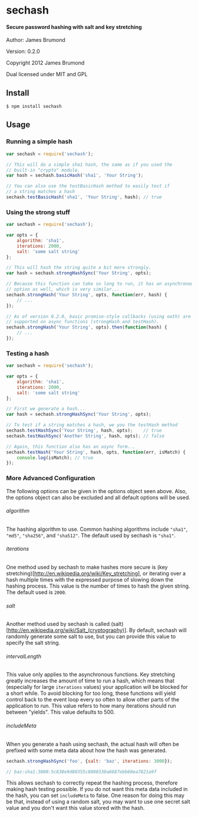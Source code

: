 # sechash

#### Secure password hashing with salt and key stretching

Author: James Brumond

Version: 0.2.0


Copyright 2012 James Brumond

Dual licensed under MIT and GPL

## Install

```bash
$ npm install sechash
```

## Usage

### Running a simple hash

```javascript
var sechash = require('sechash');

// This will do a simple sha1 hash, the same as if you used the
// built-in "crypto" module.
var hash = sechash.basicHash('sha1', 'Your String');

// You can also use the testBasicHash method to easily test if
// a string matches a hash
sechash.testBasicHash('sha1', 'Your String', hash); // true
```

### Using the strong stuff

```javascript
var sechash = require('sechash');

var opts = {
	algorithm: 'sha1',
	iterations: 2000,
	salt: 'some salt string'
};

// This will hash the string quite a bit more strongly.
var hash = sechash.strongHashSync('Your String', opts);

// Because this function can take so long to run, it has an asynchronous
// option as well, which is very similar...
sechash.strongHash('Your String', opts, function(err, hash) {
    // ...
});

// As of version 0.2.0, basic promise-style callbacks (using oath) are also
// supported on async functions (strongHash and testHash).
sechash.strongHash('Your String', opts).then(function(hash) {
	// ...
});
```

### Testing a hash

```javascript
var sechash = require('sechash');

var opts = {
	algorithm: 'sha1',
	iterations: 2000,
	salt: 'some salt string'
};

// First we generate a hash...
var hash = sechash.strongHashSync('Your String', opts);

// To test if a string matches a hash, we you the testHash method
sechash.testHashSync('Your String', hash, opts);    // true
sechash.testHashSync('Another String', hash, opts); // false

// Again, this function also has an async form...
sechash.testHash('Your String', hash, opts, function(err, isMatch) {
    console.log(isMatch); // true
});
```

### More Advanced Configuration

The following options can be given in the options object seen above. Also, the options object can also be excluded and all default options will be used.

###### algorithm

The hashing algorithm to use. Common hashing algorithms include `"sha1"`, `"md5"`, `"sha256"`, and `"sha512"`. The default used by sechash is `"sha1"`.

###### iterations

One method used by sechash to make hashes more secure is (key stretching)[http://en.wikipedia.org/wiki/Key_stretching], or iterating over a hash multiple times with the expressed purpose of slowing down the hashing process. This value is the number of times to hash the given string. The default used is `2000`.

###### salt

Another method used by sechash is called (salt)[http://en.wikipedia.org/wiki/Salt_(cryptography)]. By default, sechash will randomly generate some salt to use, but you can provide this value to specify the salt string.

###### intervalLength

This value only applies to the asynchronous functions. Key stretching greatly increases the amount of time to run a hash, which means that (especially for large `iterations` values) your application will be blocked for a short while. To avoid blocking for too long, these functions will yield control back to the event loop every so often to allow other parts of the application to run. This value refers to how many iterations should run between "yields". This value defaults to 500.

###### includeMeta

When you generate a hash using sechash, the actual hash will often be prefixed with some meta data about how the hash was generated.

```javascript
sechash.strongHashSync('foo', {salt: 'baz', iterations: 3000});

// baz:sha1:3000:5c638e9d80355c8080330a6687ebb60ea7821a9f
```

This allows sechash to correctly repeat the hashing process, therefore making hash testing possible. If you do not want this meta data included in the hash, you can set `includeMeta` to false. One reason for doing this may be that, instead of using a random salt, you may want to use one secret salt value and you don't want this value stored with the hash.


